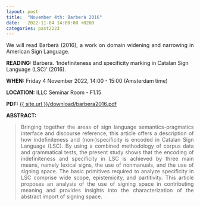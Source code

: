 ```yaml
---
layout: post
title:  "November 4th: Barberà 2016" 
date:   2022-11-04 14:00:00 +0200
categories: past2223
---
```


<p style="text-align: justify;">
We will read Barberà (2016), a work on domain widening and narrowing in American Sign Language. </p>

<b> READING:</b> Barberà. ‘Indefiniteness and specificity marking in Catalan Sign Language (LSC)’ (2016). 

<b> WHEN:</b>  Friday 4 November 2022, 14:00 - 15:00 (Amsterdam time)

<b> LOCATION:</b> ILLC Seminar Room - F1.15

<b> PDF:</b>  <a href="{{ site.url }}/download/barbera2016.pdf"  target="_blank" rel="noopener noreferrer">{{ site.url }}/download/barbera2016.pdf</a>



<b> ABSTRACT: </b>

<blockquote>
<p style="text-align: justify;">
Bringing together the areas of sign language semantics-pragmatics interface and discourse reference, this article offers a description of how indefiniteness and (non‑)specificity is encoded in Catalan Sign Language (LSC). By using a combined methodology of corpus data and grammatical tests, the present study shows that the encoding of indefiniteness and specificity in LSC is achieved by three main means, namely lexical signs, the use of nonmanuals, and the use of signing space. The basic primitives required to analyze specificity in LSC comprise wide scope, epistemicity, and partitivity. This article proposes an analysis of the use of signing space in contributing meaning and provides insights into the characterization of the abstract import of signing space.</p>

</blockquote>

